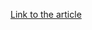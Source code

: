 [Link to the article](https://www.bleepingcomputer.com/news/security/openwrt-sysupgrade-flaw-let-hackers-push-malicious-firmware-images/)
